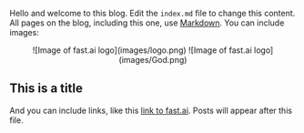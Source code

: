Hello and welcome to this blog. Edit the `index.md` file to change this content. All pages on the blog, including this one, use [Markdown](https://guides.github.com/features/mastering-markdown/). You can include images:
<p align="center">
![Image of fast.ai logo](images/logo.png)
![Image of fast.ai logo](images/God.png)
</p>

  
## This is a title

And you can include links, like this [link to fast.ai](https://www.fast.ai). Posts will appear after this file. 

